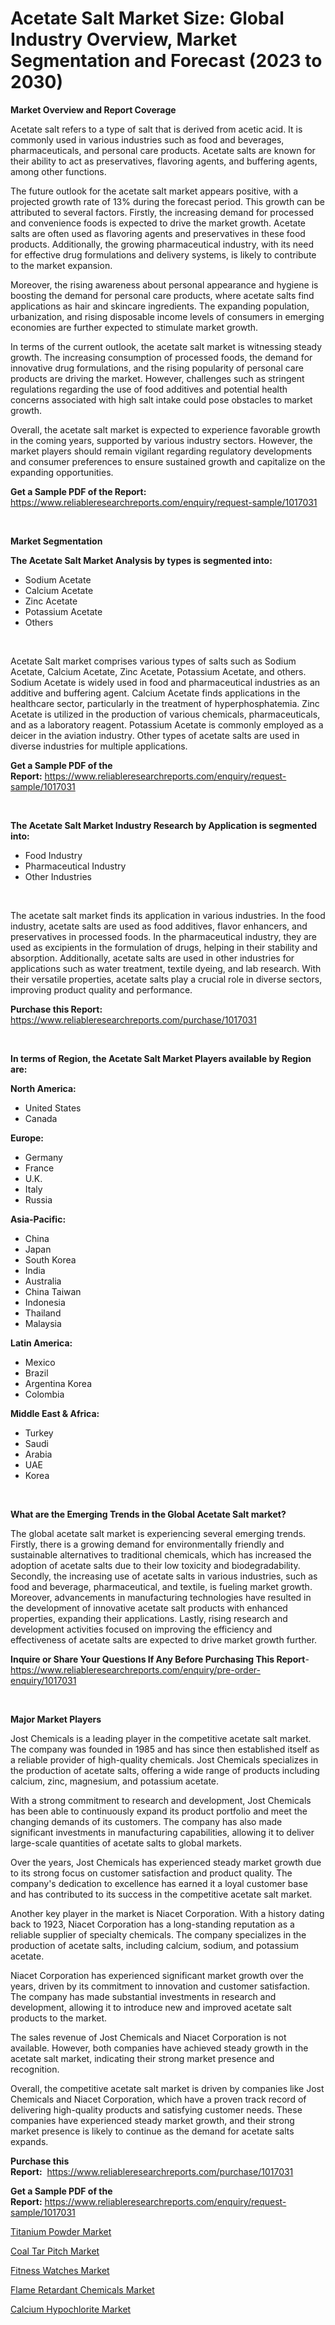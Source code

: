 <p><h1>Acetate Salt Market Size: Global Industry Overview, Market Segmentation and Forecast (2023 to 2030)</h1></p><p><strong>Market Overview and Report Coverage</strong></p>
<p><p>Acetate salt refers to a type of salt that is derived from acetic acid. It is commonly used in various industries such as food and beverages, pharmaceuticals, and personal care products. Acetate salts are known for their ability to act as preservatives, flavoring agents, and buffering agents, among other functions.</p><p>The future outlook for the acetate salt market appears positive, with a projected growth rate of 13% during the forecast period. This growth can be attributed to several factors. Firstly, the increasing demand for processed and convenience foods is expected to drive the market growth. Acetate salts are often used as flavoring agents and preservatives in these food products. Additionally, the growing pharmaceutical industry, with its need for effective drug formulations and delivery systems, is likely to contribute to the market expansion.</p><p>Moreover, the rising awareness about personal appearance and hygiene is boosting the demand for personal care products, where acetate salts find applications as hair and skincare ingredients. The expanding population, urbanization, and rising disposable income levels of consumers in emerging economies are further expected to stimulate market growth.</p><p>In terms of the current outlook, the acetate salt market is witnessing steady growth. The increasing consumption of processed foods, the demand for innovative drug formulations, and the rising popularity of personal care products are driving the market. However, challenges such as stringent regulations regarding the use of food additives and potential health concerns associated with high salt intake could pose obstacles to market growth.</p><p>Overall, the acetate salt market is expected to experience favorable growth in the coming years, supported by various industry sectors. However, the market players should remain vigilant regarding regulatory developments and consumer preferences to ensure sustained growth and capitalize on the expanding opportunities.</p></p>
<p><strong>Get a Sample PDF of the Report:</strong> <a href="https://www.reliableresearchreports.com/enquiry/request-sample/1017031">https://www.reliableresearchreports.com/enquiry/request-sample/1017031</a></p>
<p>&nbsp;</p>
<p><strong>Market Segmentation</strong></p>
<p><strong>The Acetate Salt Market Analysis by types is segmented into:</strong></p>
<p><ul><li>Sodium Acetate</li><li>Calcium Acetate</li><li>Zinc Acetate</li><li>Potassium Acetate</li><li>Others</li></ul></p>
<p>&nbsp;</p>
<p><p>Acetate Salt market comprises various types of salts such as Sodium Acetate, Calcium Acetate, Zinc Acetate, Potassium Acetate, and others. Sodium Acetate is widely used in food and pharmaceutical industries as an additive and buffering agent. Calcium Acetate finds applications in the healthcare sector, particularly in the treatment of hyperphosphatemia. Zinc Acetate is utilized in the production of various chemicals, pharmaceuticals, and as a laboratory reagent. Potassium Acetate is commonly employed as a deicer in the aviation industry. Other types of acetate salts are used in diverse industries for multiple applications.</p></p>
<p><strong>Get a Sample PDF of the Report:</strong>&nbsp;<a href="https://www.reliableresearchreports.com/enquiry/request-sample/1017031">https://www.reliableresearchreports.com/enquiry/request-sample/1017031</a></p>
<p>&nbsp;</p>
<p><strong>The Acetate Salt Market Industry Research by Application is segmented into:</strong></p>
<p><ul><li>Food Industry</li><li>Pharmaceutical Industry</li><li>Other Industries</li></ul></p>
<p>&nbsp;</p>
<p><p>The acetate salt market finds its application in various industries. In the food industry, acetate salts are used as food additives, flavor enhancers, and preservatives in processed foods. In the pharmaceutical industry, they are used as excipients in the formulation of drugs, helping in their stability and absorption. Additionally, acetate salts are used in other industries for applications such as water treatment, textile dyeing, and lab research. With their versatile properties, acetate salts play a crucial role in diverse sectors, improving product quality and performance.</p></p>
<p><strong>Purchase this Report:</strong>&nbsp; <a href="https://www.reliableresearchreports.com/purchase/1017031">https://www.reliableresearchreports.com/purchase/1017031</a></p>
<p>&nbsp;</p>
<p><strong>In terms of Region, the Acetate Salt Market Players available by Region are:</strong></p>
<p>
    <p> <strong> North America: </strong>
        <ul>
            <li>United States</li>
            <li>Canada</li>
        </ul>
        </p> 
    <p> <strong> Europe: </strong>
        <ul>
            <li>Germany</li>
            <li>France</li>
            <li>U.K.</li>
            <li>Italy</li>
            <li>Russia</li>
        </ul>
        </p> 
    <p> <strong> Asia-Pacific: </strong>
        <ul>
            <li>China</li>
            <li>Japan</li>
            <li>South Korea</li>
            <li>India</li>
            <li>Australia</li>
            <li>China Taiwan</li>
            <li>Indonesia</li>
            <li>Thailand</li>
            <li>Malaysia</li>
        </ul>
        </p> 
    <p> <strong> Latin America: </strong>
        <ul>
            <li>Mexico</li>
            <li>Brazil</li>
            <li>Argentina Korea</li>
            <li>Colombia</li>
        </ul>
        </p> 
    <p> <strong> Middle East & Africa: </strong>
        <ul>
            <li>Turkey</li>
            <li>Saudi</li>
            <li>Arabia</li>
            <li>UAE</li>
            <li>Korea</li>
        </ul>
    </p>
    </p>
<p>&nbsp;</p>
<p><strong>What are the Emerging Trends in the Global Acetate Salt market?</strong></p>
<p><p>The global acetate salt market is experiencing several emerging trends. Firstly, there is a growing demand for environmentally friendly and sustainable alternatives to traditional chemicals, which has increased the adoption of acetate salts due to their low toxicity and biodegradability. Secondly, the increasing use of acetate salts in various industries, such as food and beverage, pharmaceutical, and textile, is fueling market growth. Moreover, advancements in manufacturing technologies have resulted in the development of innovative acetate salt products with enhanced properties, expanding their applications. Lastly, rising research and development activities focused on improving the efficiency and effectiveness of acetate salts are expected to drive market growth further.</p></p>
<p><strong>Inquire or Share Your Questions If Any Before Purchasing This Report</strong>- <a href="https://www.reliableresearchreports.com/enquiry/pre-order-enquiry/1017031">https://www.reliableresearchreports.com/enquiry/pre-order-enquiry/1017031</a></p>
<p>&nbsp;</p>
<p><strong>Major Market Players</strong></p>
<p><p>Jost Chemicals is a leading player in the competitive acetate salt market. The company was founded in 1985 and has since then established itself as a reliable provider of high-quality chemicals. Jost Chemicals specializes in the production of acetate salts, offering a wide range of products including calcium, zinc, magnesium, and potassium acetate.</p><p>With a strong commitment to research and development, Jost Chemicals has been able to continuously expand its product portfolio and meet the changing demands of its customers. The company has also made significant investments in manufacturing capabilities, allowing it to deliver large-scale quantities of acetate salts to global markets.</p><p>Over the years, Jost Chemicals has experienced steady market growth due to its strong focus on customer satisfaction and product quality. The company's dedication to excellence has earned it a loyal customer base and has contributed to its success in the competitive acetate salt market.</p><p>Another key player in the market is Niacet Corporation. With a history dating back to 1923, Niacet Corporation has a long-standing reputation as a reliable supplier of specialty chemicals. The company specializes in the production of acetate salts, including calcium, sodium, and potassium acetate.</p><p>Niacet Corporation has experienced significant market growth over the years, driven by its commitment to innovation and customer satisfaction. The company has made substantial investments in research and development, allowing it to introduce new and improved acetate salt products to the market.</p><p>The sales revenue of Jost Chemicals and Niacet Corporation is not available. However, both companies have achieved steady growth in the acetate salt market, indicating their strong market presence and recognition.</p><p>Overall, the competitive acetate salt market is driven by companies like Jost Chemicals and Niacet Corporation, which have a proven track record of delivering high-quality products and satisfying customer needs. These companies have experienced steady market growth, and their strong market presence is likely to continue as the demand for acetate salts expands.</p></p>
<p><strong>Purchase this Report:</strong>&nbsp;&nbsp;<a href="https://www.reliableresearchreports.com/purchase/1017031">https://www.reliableresearchreports.com/purchase/1017031</a></p>
<p></p>
<p><strong>Get a Sample PDF of the Report:</strong>&nbsp;<a href="https://www.reliableresearchreports.com/enquiry/request-sample/1017031">https://www.reliableresearchreports.com/enquiry/request-sample/1017031</a></p>
<p><p><a href="https://github.com/zebdakicsin/Market-Research-Report-List-1/blob/main/titanium-powder-market.md">Titanium Powder Market</a></p><p><a href="https://github.com/merzlyukov93/Market-Research-Report-List-1/blob/main/coal-tar-pitch-market.md">Coal Tar Pitch Market</a></p><p><a href="https://www.linkedin.com/pulse/fitness-watches-market-challenges-opportunities-growth-drivers-wx2le/">Fitness Watches Market</a></p><p><a href="https://github.com/kholmovskayalyudmila/Market-Research-Report-List-1/blob/main/flame-retardant-chemicals-market.md">Flame Retardant Chemicals Market</a></p><p><a href="https://github.com/sofyaavrova/Market-Research-Report-List-1/blob/main/calcium-hypochlorite-market.md">Calcium Hypochlorite Market</a></p></p>
